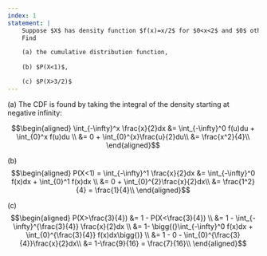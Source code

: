 ```yaml
---
index: 1
statement: |
    Suppose $X$ has density function $f(x)=x/2$ for $0<x<2$ and $0$ otherwise.
    Find 

    (a) the cumulative distribution function, 
     
    (b) $P(X<1)$, 

    (c) $P(X>3/2)$
---
```


(a) The CDF is found by taking the integral of the density starting at negative infinity:

$$\begin{aligned}
\int_{-\infty}^x \frac{x}{2}dx &= \int_{-\infty}^0 f(u)du + \int_{0}^x f(u)du \\
&= 0 + \int_{0}^{x}\frac{u}{2}du\\ 
&= \frac{x^2}{4}\\
\end{aligned}$$

(b) $$\begin{aligned}
P(X<1) = \int_{-\infty}^1 \frac{x}{2}dx &= \int_{-\infty}^0 f(x)dx + \int_{0}^1 f(x)dx \\
&= 0 + \int_{0}^{2}\frac{x}{2}dx\\ 
&= \frac{1^2}{4} = \frac{1}{4}\\
\end{aligned}$$

(c) $$\begin{aligned}
P(X>\frac{3}{4}) &= 1 - P(X<\frac{3}{4})  \\
&= 1 - \int_{-\infty}^{\frac{3}{4}} \frac{x}{2}dx \\
&= 1- \bigg{(}\int_{-\infty}^0 f(x)dx + \int_{0}^{\frac{3}{4}} f(x)dx\bigg{)} \\
&= 1 - 0 - \int_{0}^{\frac{3}{4}}\frac{x}{2}dx\\ 
&= 1-\frac{9}{16} = \frac{7}{16}\\
\end{aligned}$$
